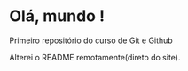 # Olá, mundo !
 Primeiro repositório do curso de Git e Github

Alterei o README remotamente(direto do site).
